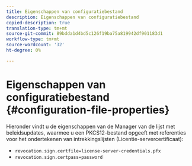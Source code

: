 ```yaml
---
title: Eigenschappen van configuratiebestand
description: Eigenschappen van configuratiebestand
copied-description: true
translation-type: tm+mt
source-git-commit: 89bdda1d4bd5c126f19ba75a819942df901183d1
workflow-type: tm+mt
source-wordcount: '32'
ht-degree: 0%

---
```



# Eigenschappen van configuratiebestand {#configuration-file-properties}

Hieronder vindt u de eigenschappen van de Manager van de lijst met beleidsupdates, waarmee u een PKCS12-bestand opgeeft met referenties voor het ondertekenen van intrekkingslijsten (Licentie-servercertificaat):

* `revocation.sign.certfile=license-server-credentials.pfx`
* `revocation.sign.certpass=password`

